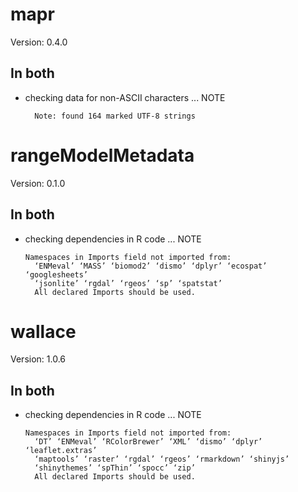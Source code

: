 # mapr

Version: 0.4.0

## In both

*   checking data for non-ASCII characters ... NOTE
    ```
      Note: found 164 marked UTF-8 strings
    ```

# rangeModelMetadata

Version: 0.1.0

## In both

*   checking dependencies in R code ... NOTE
    ```
    Namespaces in Imports field not imported from:
      ‘ENMeval’ ‘MASS’ ‘biomod2’ ‘dismo’ ‘dplyr’ ‘ecospat’ ‘googlesheets’
      ‘jsonlite’ ‘rgdal’ ‘rgeos’ ‘sp’ ‘spatstat’
      All declared Imports should be used.
    ```

# wallace

Version: 1.0.6

## In both

*   checking dependencies in R code ... NOTE
    ```
    Namespaces in Imports field not imported from:
      ‘DT’ ‘ENMeval’ ‘RColorBrewer’ ‘XML’ ‘dismo’ ‘dplyr’ ‘leaflet.extras’
      ‘maptools’ ‘raster’ ‘rgdal’ ‘rgeos’ ‘rmarkdown’ ‘shinyjs’
      ‘shinythemes’ ‘spThin’ ‘spocc’ ‘zip’
      All declared Imports should be used.
    ```

